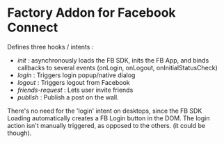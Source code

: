 # Factory Addon for Facebook Connect

Defines three hooks / intents : 
* *init* : asynchronously loads the FB SDK, inits the FB App, and binds callbacks to several events (onLogin, onLogout, onInitialStatusCheck)
* *login* : Triggers login popup/native dialog
* *logout* : Triggers logout from Facebook
* *friends-request* : Lets user invite friends
* *publish* : Publish a post on the wall.

There's no need for the 'login' intent on desktops, since the FB SDK Loading automatically creates a FB Login button in the DOM. The login action isn't manually triggered, as opposed to the others. (it could be though).
